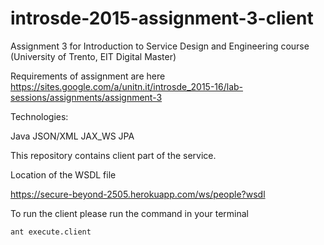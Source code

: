 # introsde-2015-assignment-3-client

Assignment 3 for Introduction to Service Design and Engineering course (University of Trento, EIT Digital Master)

Requirements of assignment are here https://sites.google.com/a/unitn.it/introsde_2015-16/lab-sessions/assignments/assignment-3

Technologies:

Java
JSON/XML
JAX_WS
JPA

This repository contains client part of the service.

Location of the WSDL file 

https://secure-beyond-2505.herokuapp.com/ws/people?wsdl

To run the client please run the command in your terminal

    ant execute.client
